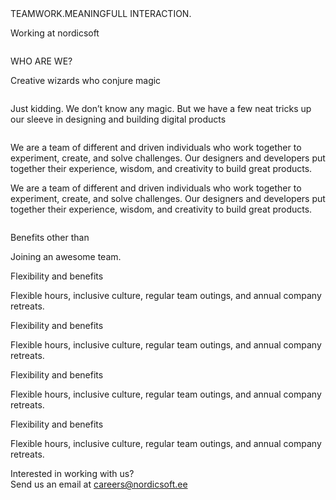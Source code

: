 <section id="team">
  <div class="ticker-wrap">
    <div class="ticker">
      <div class="ticker__item">TEAMWORK.MEANINGFULL INTERACTION.</div>
    </div>
  </div>

  <div class="container">
    <div class="service-col">
      <div class="h2-team">
        <div class="point-block">
          <p class="h2-text">Working at nordicsoft</p>
        </div>
      </div>
      <div class="gallery">
        <div class="pic pic1"><img src="/assets/images/pic1.svg" alt="" /></div>
        <div class="pic pic2"><img src="/assets/images/pic2.svg" alt="" /></div>
        <div class="pic empty"></div>
        <div class="pic pic3"><img src="/assets/images/pic3.svg" alt="" /></div>
        <div class="pic pic4"><img src="/assets/images/pic4.svg" alt="" /></div>
      </div>
    </div>
  </div>
  <div class="container">
    <div class="h2-team">
      <div class="point-block">
        <p class="h2-text">WHO ARE WE?</p>
      </div>
      <p class="h3-text">Creative wizards who conjure magic</p>
    </div>
  </div>
  <div class="container">
    <div class="wizard-block">
      <div class="text-columns">
        <div class="column">
          <p>
            Just kidding. We don’t know any magic. But we have a few neat tricks
            up our sleeve in designing and building digital products
          </p>
        </div>
        <div class="column">
          <p>
            We are a team of different and driven individuals who work together
            to experiment, create, and solve challenges. Our designers and
            developers put together their experience, wisdom, and creativity to
            build great products.
          </p>
          <p>
            We are a team of different and driven individuals who work together
            to experiment, create, and solve challenges. Our designers and
            developers put together their experience, wisdom, and creativity to
            build great products.
          </p>
        </div>
      </div>
      <div class="avatars">
        <div class="avatar avatar1"></div>
        <div class="avatar avatar2"></div>
        <div class="avatar avatar3"></div>
        <div class="avatar avatar4"></div>
        <div class="avatar avatar5"></div>
        <div class="avatar avatar6"></div>
        <div class="avatar avatar7"></div>
        <div class="avatar avatar8"></div>
        <div class="avatar avatar9"></div>
      </div>
    </div>
  </div>
  <div class="benefits">
    <div class="container">
      <div class="h2-team">
        <div class="point-block">
          <p class="h2-text">Benefits other than</p>
        </div>
        <p class="h3-text">Joining an awesome team.</p>
      </div>
    </div>
    <div class="container">
      <div class="benefit-row">
        <div class="benefit">
          <p class="title">Flexibility and benefits</p>
          <p>
            Flexible hours, inclusive culture, regular team outings, and annual
            company retreats.
          </p>
        </div>
        <div class="benefit">
          <p class="title">Flexibility and benefits</p>
          <p>
            Flexible hours, inclusive culture, regular team outings, and annual
            company retreats.
          </p>
        </div>
      </div>
      <div class="benefit-row">
        <div class="benefit">
          <p class="title">Flexibility and benefits</p>
          <p>
            Flexible hours, inclusive culture, regular team outings, and annual
            company retreats.
          </p>
        </div>
        <div class="benefit">
          <p class="title">Flexibility and benefits</p>
          <p>
            Flexible hours, inclusive culture, regular team outings, and annual
            company retreats.
          </p>
        </div>
      </div>
      <div class="gallery-benefit">
        <div class="gallery-row">
          <div class="pic-block pic1">
            <img alt="" src="/assets/images/benefit1.svg" />
          </div>
          <div class="pic-block pic2">
            <img alt="" src="/assets/images/benefit2.svg" />
          </div>
          <div class="pic-block pic3"></div>
        </div>
        <div class="gallery-row">
          <div class="pic-block pic4"></div>
          <div class="pic-block pic5">
            <img alt="" src="/assets/images/benefit5.svg" />
          </div>
          <div class="pic-block pic6">
            <img alt="" src="/assets/images/benefit6.svg" />
          </div>
        </div>
      </div>
    </div>
  </div>
  <div class="in-touch">
    <div class="container">
      <div class="title">Interested in working with us?</div>
      <div>Send us an email at <a class="" href="mailto:careers@nordicsoft.ee" title="email" aria-label="email">careers@nordicsoft.ee</a></div>
    </div>
  </div>
</section>
